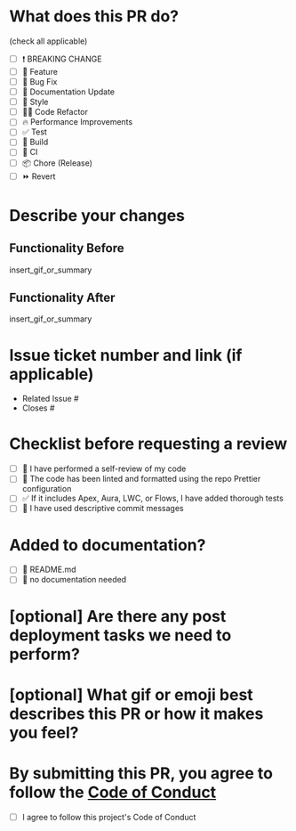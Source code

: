 <!--
     For Work In Progress Pull Requests, please use the Draft PR feature,
     see https://github.blog/2019-02-14-introducing-draft-pull-requests/ for further details.

     Before submitting a Pull Request, please ensure you've done the following:
     - 📖 Read the Contributing Guide
     - 📖 Read the Code of Conduct: [./blob/main/CODE_OF_CONDUCT.md](./blob/main/CODE_OF_CONDUCT.md)
     - 👷‍♀️ Create small PRs.
     - ✅ Provide tests for your changes.
     - 📝 Use descriptive commit messages.
     - 📗 Update any related documentation and include any relevant screenshots.

# BEFORE YOU SUBMIT YOUR PR

1. Make sure your PR is not a duplicate
1. Give your PR a semantic-release title
   - Use the format specified at [semantic-release](https://semantic-release.gitbook.io/semantic-release/#how-does-it-work)
   - (example: feat(pencil): add pencil to tools)
1. Be sure you have reviewed the Code of Conduct
1. Fill in the form below

-->

# What does this PR do?

(check all applicable)

- [ ] ❗ BREAKING CHANGE
- [ ] 🍕 Feature
- [ ] 🐛 Bug Fix
- [ ] 📝 Documentation Update
- [ ] 🎨 Style
- [ ] 🧑‍💻 Code Refactor
- [ ] 🔥 Performance Improvements
- [ ] ✅ Test
- [ ] 🤖 Build
- [ ] 🔁 CI
- [ ] 📦 Chore (Release)
- [ ] ⏩ Revert

# Describe your changes

## Functionality Before

insert_gif_or_summary

## Functionality After

insert_gif_or_summary

# Issue ticket number and link (if applicable)

<!--
For pull requests that relate or close an issue, please include them
below.  We like to follow [Github's guidance on linking issues to pull requests](https://docs.github.com/en/issues/tracking-your-work-with-issues/linking-a-pull-request-to-an-issue).

For example having the text: "closes #1234" would connect the current pull
request to issue 1234. And when we merge the pull request, Github will
automatically close the issue.
-->

- Related Issue #
- Closes #

# Checklist before requesting a review

- [ ] 🍕 I have performed a self-review of my code
- [ ] 📗 The code has been linted and formatted using the repo Prettier configuration
- [ ] ✅ If it includes Apex, Aura, LWC, or Flows, I have added thorough tests
- [ ] 📝 I have used descriptive commit messages
<!-- - [ ] Will this be part of a product update? If yes, please write one phrase about this update. -->

# Added to documentation?

- [ ] 📜 README.md
- [ ] 🙅 no documentation needed

# [optional] Are there any post deployment tasks we need to perform?

# [optional] What gif or emoji best describes this PR or how it makes you feel?

# By submitting this PR, you agree to follow the [Code of Conduct](../blob/main/CODE_OF_CONDUCT.md)

- [ ] I agree to follow this project's Code of Conduct
